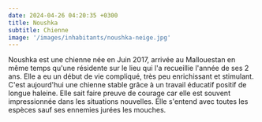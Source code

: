 ```yaml
---
date: 2024-04-26 04:20:35 +0300
title: Noushka
subtitle: Chienne
image: '/images/inhabitants/noushka-neige.jpg'
---
```


Noushka est une chienne née en Juin 2017, arrivée au Mallouestan en même temps qu'une résidente sur le lieu qui l'a recueillie l'année de ses 2 ans. Elle a eu un début de vie compliqué, très peu enrichissant et stimulant. C'est aujourd'hui une chienne stable grâce à un travail éducatif positif de longue haleine. Elle sait faire preuve de courage car elle est souvent impressionnée dans les situations nouvelles. Elle s'entend avec toutes les espèces sauf ses ennemies jurées les mouches. 